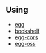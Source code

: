 ## Using

- [egg](https://github.com/eggjs/egg)
- [bookshelf](https://github.com/bookshelf/bookshelf)
- [egg-cors](https://github.com/eggjs/egg-cors)
- [egg-oss](https://github.com/eggjs/egg-oss)